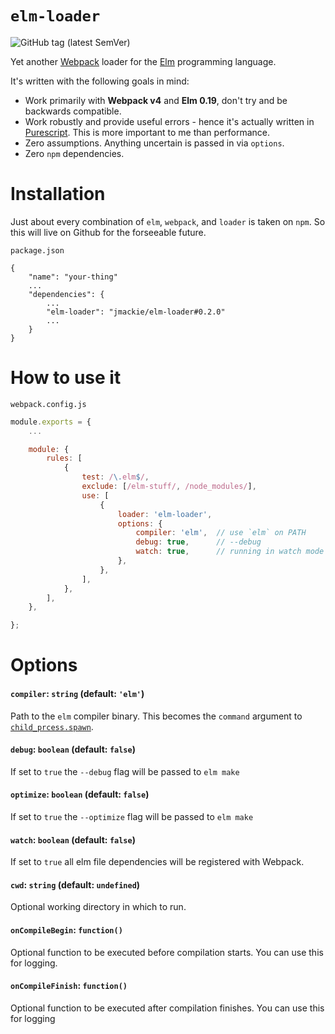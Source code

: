 # `elm-loader`

![GitHub tag (latest SemVer)](https://img.shields.io/github/tag/jmackie/elm-loader.svg)

Yet another [Webpack][webpack-home] loader for the [Elm][elm-home] programming language.

It's written with the following goals in mind:

-   Work primarily with **Webpack v4** and **Elm 0.19**, don't try and be backwards compatible.
-   Work robustly and provide useful errors - hence it's actually written in [Purescript][purescript-home]. This is more important to me than performance.
-   Zero assumptions. Anything uncertain is passed in via `options`.
-   Zero `npm` dependencies.

# Installation

Just about every combination of `elm`, `webpack`, and `loader` is taken on `npm`. So this will live on Github for the forseeable future.

`package.json`

```
{
    "name": "your-thing"
    ...
    "dependencies": {
        ...
        "elm-loader": "jmackie/elm-loader#0.2.0"
        ...
    }
}
```

# How to use it

`webpack.config.js`

```javascript
module.exports = {
    ...

    module: {
        rules: [
            {
                test: /\.elm$/,
                exclude: [/elm-stuff/, /node_modules/],
                use: [
                    {
                        loader: 'elm-loader',
                        options: {
                            compiler: 'elm',  // use `elm` on PATH
                            debug: true,      // --debug
                            watch: true,      // running in watch mode
                        },
                    },
                ],
            },
        ],
    },

};
```

# Options

#### `compiler`: `string` (default: `'elm'`)

Path to the `elm` compiler binary. This becomes the `command` argument to [`child_prcess.spawn`](https://nodejs.org/api/child_process.html#child_process_child_process_spawn_command_args_options).

#### `debug`: `boolean` (default: `false`)

If set to `true` the `--debug` flag will be passed to `elm make`

#### `optimize`: `boolean` (default: `false`)

If set to `true` the `--optimize` flag will be passed to `elm make`

#### `watch`: `boolean` (default: `false`)

If set to `true` all elm file dependencies will be registered with Webpack.

#### `cwd`: `string` (default: `undefined`)

Optional working directory in which to run.

#### `onCompileBegin`: `function()`

Optional function to be executed before compilation starts. You can use this for logging.

#### `onCompileFinish`: `function()`

Optional function to be executed after compilation finishes. You can use this for logging

[elm-home]: https://elm-lang.org/
[purescript-home]: http://www.purescript.org/
[webpack-home]: https://webpack.js.org/
